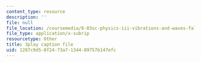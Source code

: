 ```yaml
---
content_type: resource
description: ''
file: null
file_location: /coursemedia/8-03sc-physics-iii-vibrations-and-waves-fall-2016/1287c9d58f2473a7134489757b147efc_Dlhma3z57SA.srt
file_type: application/x-subrip
resourcetype: Other
title: 3play caption file
uid: 1287c9d5-8f24-73a7-1344-89757b147efc
---
```

